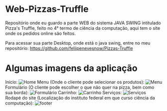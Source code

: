 # Web-Pizzas-Truffle
Repositório onde eu guardo a parte WEB do sistema JAVA SWING intitulado Pizza's Truffle, feito no 4° termo de ciência da computação, aqui tem o site onde os pedidos online são feitos.

Para acessar sua parte Desktop, onde está o java swing, entre no meu repositório: https://github.com/feliipenevesnow/Pizzas-Truffle

# Algumas imagens da aplicação
Início:
![Home](https://user-images.githubusercontent.com/65624371/224577145-a593d0df-fa97-42a1-be9d-0b32ec46b107.png)
Menu (Onde o cliente pode selecionar os produtos):
![Menu](https://user-images.githubusercontent.com/65624371/224577149-9b6f9d36-e134-4548-a678-5668c6f53f8c.png)
Formulário (O cliente pode escolher o que não quer na pizza, bem como sua borda):
![Formulário](https://user-images.githubusercontent.com/65624371/224577155-56a1d2fc-2793-4615-87e0-b902c4ae1eb7.png)
Carrinho: 
![Carrinho](https://user-images.githubusercontent.com/65624371/224577172-a289fa7d-c6a4-4681-81ac-594a5dbf6e3d.png)
Serviços:
![Serviços](https://user-images.githubusercontent.com/65624371/224577175-33693000-bddc-48c2-ac49-1b0725417f64.png)
Rodapé do site (Localização do instituto federal em que curso ciência da computação):
![footer](https://user-images.githubusercontent.com/65624371/224577177-11713733-93af-4637-abd1-5c103f4d88cd.png)
